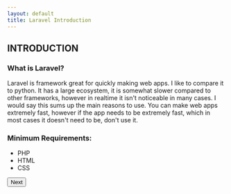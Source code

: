 ```yaml
---
layout: default
title: Laravel Introduction
---
```


<h2>INTRODUCTION</h2>

<h3>What is Laravel?</h3>
Laravel is framework great for quickly making web apps. I like to compare it to python. It has a large ecosystem, it is somewhat slower compared to other frameworks, however in realtime it isn't noticeable in many cases. I would say this sums up the main reasons to use. You can make web apps extremely fast, however if the app needs to be extremely fast, which in most cases it doesn't need to be, don't use it.

<h3>Minimum Requirements:</h3>
<ul>
  <li>PHP</li>
  <li>HTML</li>
  <li>CSS</li>
</ul>

<a href="/views/laravel/setup"><button>Next</button></a>
